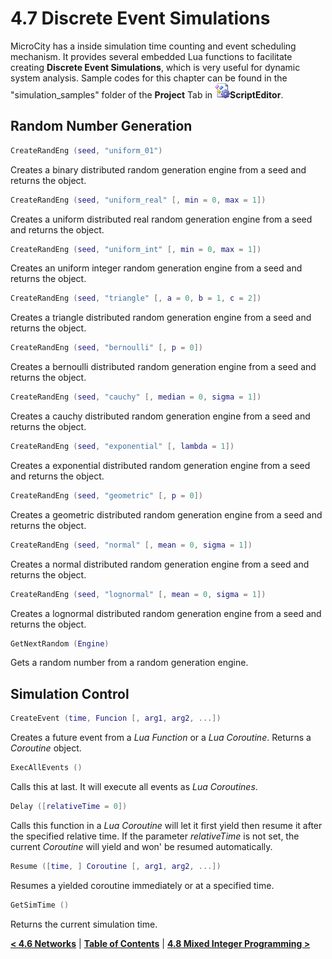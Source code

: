 # 4.7 Discrete Event Simulations
MicroCity has a inside simulation time counting and event scheduling mechanism. It provides  several embedded Lua functions to facilitate creating **Discrete Event Simulations**, which is very useful for dynamic system analysis. Sample codes for this chapter can be found in the "simulation_samples" folder of the **Project** Tab in ![icon](./imgs/icon_script_editor.png)**ScriptEditor**.
## Random Number Generation
```lua
CreateRandEng (seed, "uniform_01")
```
Creates a binary distributed random generation engine from a seed and returns the object.
```lua
CreateRandEng (seed, "uniform_real" [, min = 0, max = 1])
```
Creates a uniform distributed real random generation engine from a seed and returns the object.
```lua
CreateRandEng (seed, "uniform_int" [, min = 0, max = 1])
```
Creates an uniform integer random generation engine from a seed and returns the object.
```lua
CreateRandEng (seed, "triangle" [, a = 0, b = 1, c = 2])
```
Creates a triangle distributed random generation engine from a seed and returns the object. 
```lua
CreateRandEng (seed, "bernoulli" [, p = 0])
```
Creates a bernoulli distributed random generation engine from a seed and returns the object.
```lua
CreateRandEng (seed, "cauchy" [, median = 0, sigma = 1])
```
Creates a cauchy distributed random generation engine from a seed and returns the object.
```lua
CreateRandEng (seed, "exponential" [, lambda = 1])
```
Creates a exponential distributed random generation engine from a seed and returns the object.
```lua
CreateRandEng (seed, "geometric" [, p = 0])
```
Creates a geometric distributed random generation engine from a seed and returns the object.
```lua
CreateRandEng (seed, "normal" [, mean = 0, sigma = 1])
```
Creates a normal distributed random generation engine from a seed and returns the object.
```lua
CreateRandEng (seed, "lognormal" [, mean = 0, sigma = 1])
```
Creates a lognormal distributed random generation engine from a seed and returns the object.
```lua
GetNextRandom (Engine)
```
Gets a random number from a random generation engine.
## Simulation Control
```lua
CreateEvent (time, Funcion [, arg1, arg2, ...])
```
Creates a future event from a *Lua Function* or a *Lua Coroutine*. Returns a *Coroutine* object.
```lua
ExecAllEvents ()
```
Calls this at last. It will execute all events as *Lua Coroutines*.
```lua
Delay ([relativeTime = 0])
```
Calls this function in a *Lua Coroutine* will let it first yield then resume it after the specified relative time. If the parameter *relativeTime* is not set, the current *Coroutine* will yield and won' be resumed automatically. 
```lua
Resume ([time, ] Coroutine [, arg1, arg2, ...])
```
Resumes a yielded coroutine immediately or at a specified time.
```lua
GetSimTime ()
```
Returns the current simulation time.

[**< 4.6 Networks**](4.6_networks.md) | [**Table of Contents**](.) | [**4.8 Mixed Integer Programming >**](4.8_mixed_integer_programming.md)
